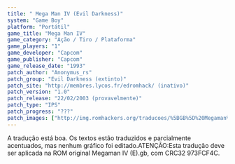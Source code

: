```yaml
---
title: " Mega Man IV (Evil Darkness)"
system: "Game Boy"
platform: "Portátil"
game_title: "Mega Man IV"
game_category: "Ação / Tiro / Plataforma"
game_players: "1"
game_developer: "Capcom"
game_publisher: "Capcom"
game_release_date: "1993"
patch_author: "Anonymus_rs"
patch_group: "Evil Darkness (extinto)"
patch_site: "http://membres.lycos.fr/edromhack/ (inativo)"
patch_version: "1.0"
patch_release: "22/02/2003 (provavelmente)"
patch_type: "IPS"
patch_progress: "???"
patch_images: ["http://img.romhackers.org/traducoes/%5BGB%5D%20Megaman%20IV%20-%20Evil%20Darkness%20-%201.png","http://img.romhackers.org/traducoes/%5BGB%5D%20Megaman%20IV%20-%20Evil%20Darkness%20-%202.png","http://img.romhackers.org/traducoes/%5BGB%5D%20Megaman%20IV%20-%20Evil%20Darkness%20-%203.png"]
---
```

A tradução está boa. Os textos estão traduzidos e parcialmente acentuados, mas nenhum gráfico foi editado.ATENÇÃO:Esta tradução deve ser aplicada na ROM original Megaman IV (E).gb, com CRC32 973FCF4C.
